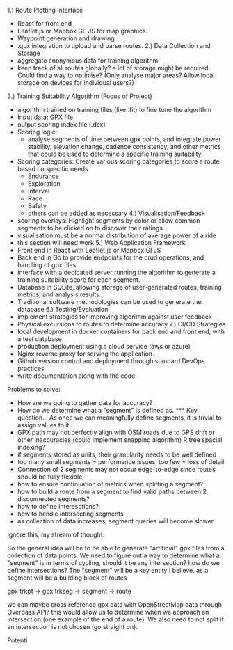 1.) Route Plotting Interface
  - React for front end
  - Leaflet.js or Mapbox GL JS for map graphics.
  - Waypoint generation and drawing
  - .gpx integration to upload and parse routes.
2.) Data Collection and Storage
  - aggregate anonymous data for training algorithm
  - keep track of all routes globally? a lot of storage might be required. Could find a way to optimise? (Only analyse major areas? Allow local storage on devices for individual users?)

3.) Training Suitability Algorithm (Focus of Project)
  - algorithm trained on training files (like .fit) to fine tune the algorithm
  - Input data: GPX file
  - output scoring index file (.dex)
  - Scoring logic: 
    - analyse segments of time between gpx points, and integrate power stability, elevation change, cadence consistency, and other metrics that could be used to determine a specific training suitability.
  - Scoring categories: Create various scoring categories to score a route based on specific needs
    - Endurance
    - Exploration
    - Interval
    - Race
    - Safety
    - others can be added as necessary
4.) Visualisation/Feedback
  - scoring overlays: Highlight segments by color or allow common segments to be clicked on to discover their ratings.
  - visualisation must be a normal distribution of average power of a ride
  - this section will need work
5.) Web Application Framework
  - Front end in React with Leaflet.js or Mapbox Gl JS
  - Back end in Go to provide endpoints for the crud operations, and handling of gpx files
  - interface with a dedicated server running the algorithm to generate a training suitability score for each segment.
  - Database in SQLite, allowing storage of user-generated routes, training metrics, and analysis results.
  - Traditional software methodologies can be used to generate the database
6.) Testing/Evaluation 
  - implement strategies for improving algorithm against user feedback
  - Physical excursions to routes to determine accuracy
7.) CI/CD Strategies
  - local development in docker containers for back end and front end, with a test database
  - production deployment using a cloud service (aws or azure)
  - Nginx reverse proxy for serving the application.
  - Github version control and deployment through standard DevOps practices
  - write documentation along with the code

Problems to solve:
  - How are we going to gather data for accuracy?
  - How do we determine what a "segment" is defined as. *** Key question... As once we can meaningfully define segments, it is trivial to assign values to it.
  - GPX path may not perfectly align with OSM roads due to GPS drift or other inaccuracies (could implement snapping   algorithm) R tree spacial indexing?
  - if segments stored as units, their granularity needs to be well defined
  - too many small segments = performance issues, too few = loss of detail
  - Connection of 2 segments may not occur edge-to-edge since routes should be fully flexible.
  - how to ensure continuation of metrics when splitting a segment?
  - how to build a route from a segment to find valid paths between 2 disconnected segments?
  - how to define interesctions?
  - how to handle intersecting segments
  - as collection of data increases, segment queries will become slower.
  


Ignore this, my stream of thought:


So the general idea will be to be able to generate "artificial" gpx files from a collection of data points. We need to
figure out a way to determine what a "segment" is in terms of cycling, should it be any intersection? how do we define
intersections? The "segment" will be a key entity I believe, as a segment will be a building block of routes

gpx trkpt -> gpx trkseg -> segment -> route

we can maybe cross reference gpx data with OpenStreetMap data through Overpass API? this would allow us to determine when we approach an intersection (one example of the end of a route). We also need to not split if an intersection is not chosen (go straight on).

Potenti

